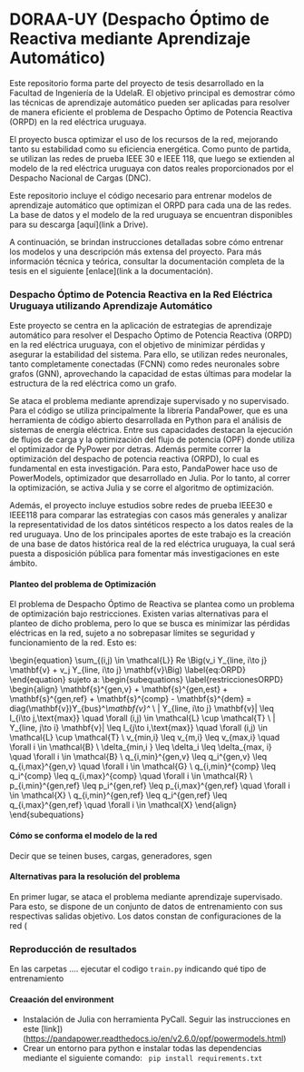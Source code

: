 # DORAA-UY (Despacho Óptimo de Reactiva mediante Aprendizaje Automático)

Este repositorio forma parte del proyecto de tesis desarrollado en la Facultad de Ingeniería de la UdelaR. El objetivo principal es demostrar cómo las técnicas de aprendizaje automático pueden ser aplicadas para resolver de manera eficiente el problema de Despacho Óptimo de Potencia Reactiva (ORPD) en la red eléctrica uruguaya.

El proyecto busca optimizar el uso de los recursos de la red, mejorando tanto su estabilidad como su eficiencia energética. Como punto de partida, se utilizan las redes de prueba IEEE 30 e IEEE 118, que luego se extienden al modelo de la red eléctrica uruguaya con datos reales proporcionados por el Despacho Nacional de Cargas (DNC).

Este repositorio incluye el código necesario para entrenar modelos de aprendizaje automático que optimizan el ORPD para cada una de las redes. La base de datos y el modelo de la red uruguaya se encuentran disponibles para su descarga [aquí](link a Drive).

A continuación, se brindan instrucciones detalladas sobre cómo entrenar los modelos y una descripción más extensa del proyecto. Para más información técnica y teórica, consultar la documentación completa de la tesis en el siguiente [enlace](link a la documentación).

### Despacho Óptimo de Potencia Reactiva en la Red Eléctrica Uruguaya utilizando Aprendizaje Automático

Este proyecto se centra en la aplicación de estrategias de aprendizaje automático para resolver el Despacho Óptimo de Potencia Reactiva (ORPD) en la red eléctrica uruguaya, con el objetivo de minimizar pérdidas y asegurar la estabilidad del sistema. Para ello, se utilizan redes neuronales, tanto completamente conectadas (FCNN) como redes neuronales sobre grafos (GNN), aprovechando la capacidad de estas últimas para modelar la estructura de la red eléctrica como un grafo.

Se ataca el problema mediante aprendizaje supervisado y no supervisado. Para el código se utiliza principalmente la librería PandaPower, que es una herramienta de código abierto desarrollada en Python para el análisis de sistemas de energía eléctrica. Entre sus capacidades destacan la ejecución de flujos de carga y la optimización del flujo de potencia (OPF) donde utiliza el optimizador de PyPower por detras. Además permite correr la optimización del despacho de potencia reactiva (ORPD), lo cual es fundamental en esta investigación. Para esto, PandaPower hace uso de PowerModels, optimizador que desarrollado en Julia. Por lo tanto, al correr la optimización, se activa Julia y se corre el algoritmo de optimización.

Además, el proyecto incluye estudios sobre redes de prueba IEEE30 e IEEE118 para comparar las estrategias con casos más generales y analizar la representatividad de los datos sintéticos respecto a los datos reales de la red uruguaya. Uno de los principales aportes de este trabajo es la creación de una base de datos histórica real de la red eléctrica uruguaya, la cual será puesta a disposición pública para fomentar más investigaciones en este ámbito.

#### Planteo del problema de Optimización

El problema de Despacho Óptimo de Reactiva se plantea como un problema de optimización bajo restricciones. Existen varias alternativas para el planteo de dicho problema, pero lo que se busca es minimizar las pérdidas eléctricas en la red, sujeto a no sobrepasar límites se seguridad y funcionamiento de la red. Esto es:

\begin{equation}
    \sum_{(i,j) \in \mathcal{L}} Re \Big(v_i Y_{line, i\to j} \mathbf{v} + v_j Y_{line, i\to j} \mathbf{v}\Big) 
    \label{eq:ORPD}
\end{equation}
sujeto a:
\begin{subequations}
\label{restriccionesORPD}
\begin{align}
         \mathbf{s}^{gen,v} + \mathbf{s}^{gen,est} + \mathbf{s}^{gen,ref} + \mathbf{s}^{comp} - \mathbf{s}^{dem} = diag(\mathbf{v})Y_{bus}^*\mathbf{v}^* \\
     | Y_{line, i\to j} \mathbf{v}|  \leq I_{i\to j,\text{max}} \quad \forall (i,j) \in \mathcal{L} \cup \mathcal{T} \\
    | Y_{line, j\to i} \mathbf{v}| \leq I_{j\to i,\text{max}} \quad \forall (i,j) \in \mathcal{L} \cup \mathcal{T} \\
    v_{min,i} \leq v_{m,i} \leq v_{max,i} \quad \forall i \in \mathcal{B} \\
\delta_{min,i } \leq \delta_i \leq \delta_{max, i} \quad  \forall i \in \mathcal{B} \\
    q_{i,min}^{gen,v} \leq q_i^{gen,v} \leq q_{i,max}^{gen,v} \quad \forall i \in \mathcal{G} \\
    q_{i,min}^{comp} \leq q_i^{comp} \leq q_{i,max}^{comp} \quad \forall i \in \mathcal{R} \\
    p_{i,min}^{gen,ref} \leq p_i^{gen,ref} \leq p_{i,max}^{gen,ref} \quad \forall i \in \mathcal{X} \\
    q_{i,min}^{gen,ref} \leq q_i^{gen,ref} \leq q_{i,max}^{gen,ref} \quad \forall i \in \mathcal{X}
\end{align}
\end{subequations}


#### Cómo se conforma el modelo de la red

Decir que se teinen buses, cargas, generadores, sgen

#### Alternativas para la resolución del problema

En primer lugar, se ataca el problema mediante aprendizaje supervisado. Para esto, se dispone de un conjunto de datos de entrenamiento con sus respectivas salidas objetivo. Los datos constan de configuraciones de la red (

### Reproducción de resultados
En las carpetas .... ejecutar el codigo `train.py` indicando qué tipo de entrenamiento

#### Creaación del environment
- Instalación de Julia con herramienta PyCall. Seguir las instrucciones en este [link])(https://pandapower.readthedocs.io/en/v2.6.0/opf/powermodels.html)
- Crear un entorno para python e instalar todas las dependencias mediante el siguiente comando:
` pip install requirements.txt`
